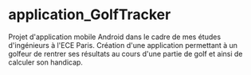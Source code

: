 # application_GolfTracker
Projet d'application mobile Android dans le cadre de mes études d'ingénieurs à l'ECE Paris. Création d'une application permettant à un golfeur de rentrer ses résultats au cours d'une partie de golf et ainsi de calculer son handicap. 
